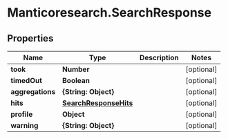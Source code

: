 # Manticoresearch.SearchResponse

## Properties

Name | Type | Description | Notes
------------ | ------------- | ------------- | -------------
**took** | **Number** |  | [optional] 
**timedOut** | **Boolean** |  | [optional] 
**aggregations** | **{String: Object}** |  | [optional] 
**hits** | [**SearchResponseHits**](SearchResponseHits.md) |  | [optional] 
**profile** | **Object** |  | [optional] 
**warning** | **{String: Object}** |  | [optional] 




